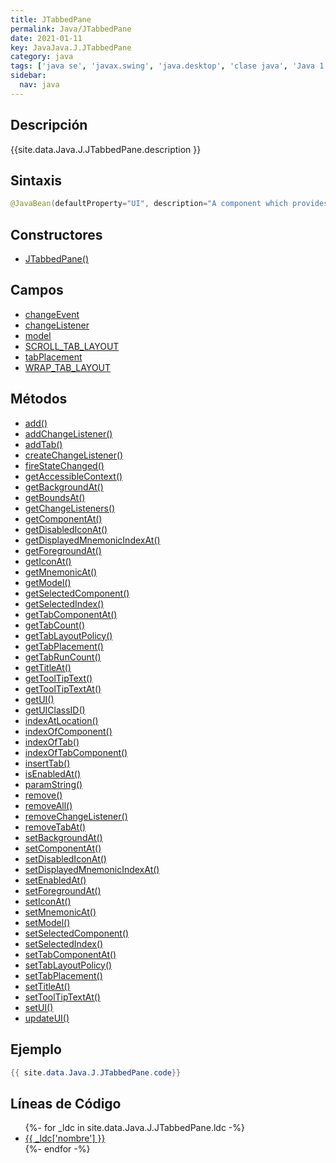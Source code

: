 ```yaml
---
title: JTabbedPane
permalink: Java/JTabbedPane
date: 2021-01-11
key: JavaJava.J.JTabbedPane
category: java
tags: ['java se', 'javax.swing', 'java.desktop', 'clase java', 'Java 1.2']
sidebar: 
  nav: java
---
```


## Descripción
{{site.data.Java.J.JTabbedPane.description }}

## Sintaxis
~~~java
@JavaBean(defaultProperty="UI", description="A component which provides a tab folder metaphor for displaying one component from a set of components.") public class JTabbedPane extends JComponent implements Serializable, Accessible, SwingConstants
~~~

## Constructores
* [JTabbedPane()](/Java/JTabbedPane/JTabbedPane/)

## Campos
* [changeEvent](/Java/JTabbedPane/changeEvent)
* [changeListener](/Java/JTabbedPane/changeListener)
* [model](/Java/JTabbedPane/model)
* [SCROLL_TAB_LAYOUT](/Java/JTabbedPane/SCROLL_TAB_LAYOUT)
* [tabPlacement](/Java/JTabbedPane/tabPlacement)
* [WRAP_TAB_LAYOUT](/Java/JTabbedPane/WRAP_TAB_LAYOUT)

## Métodos
* [add()](/Java/JTabbedPane/add)
* [addChangeListener()](/Java/JTabbedPane/addChangeListener)
* [addTab()](/Java/JTabbedPane/addTab)
* [createChangeListener()](/Java/JTabbedPane/createChangeListener)
* [fireStateChanged()](/Java/JTabbedPane/fireStateChanged)
* [getAccessibleContext()](/Java/JTabbedPane/getAccessibleContext)
* [getBackgroundAt()](/Java/JTabbedPane/getBackgroundAt)
* [getBoundsAt()](/Java/JTabbedPane/getBoundsAt)
* [getChangeListeners()](/Java/JTabbedPane/getChangeListeners)
* [getComponentAt()](/Java/JTabbedPane/getComponentAt)
* [getDisabledIconAt()](/Java/JTabbedPane/getDisabledIconAt)
* [getDisplayedMnemonicIndexAt()](/Java/JTabbedPane/getDisplayedMnemonicIndexAt)
* [getForegroundAt()](/Java/JTabbedPane/getForegroundAt)
* [getIconAt()](/Java/JTabbedPane/getIconAt)
* [getMnemonicAt()](/Java/JTabbedPane/getMnemonicAt)
* [getModel()](/Java/JTabbedPane/getModel)
* [getSelectedComponent()](/Java/JTabbedPane/getSelectedComponent)
* [getSelectedIndex()](/Java/JTabbedPane/getSelectedIndex)
* [getTabComponentAt()](/Java/JTabbedPane/getTabComponentAt)
* [getTabCount()](/Java/JTabbedPane/getTabCount)
* [getTabLayoutPolicy()](/Java/JTabbedPane/getTabLayoutPolicy)
* [getTabPlacement()](/Java/JTabbedPane/getTabPlacement)
* [getTabRunCount()](/Java/JTabbedPane/getTabRunCount)
* [getTitleAt()](/Java/JTabbedPane/getTitleAt)
* [getToolTipText()](/Java/JTabbedPane/getToolTipText)
* [getToolTipTextAt()](/Java/JTabbedPane/getToolTipTextAt)
* [getUI()](/Java/JTabbedPane/getUI)
* [getUIClassID()](/Java/JTabbedPane/getUIClassID)
* [indexAtLocation()](/Java/JTabbedPane/indexAtLocation)
* [indexOfComponent()](/Java/JTabbedPane/indexOfComponent)
* [indexOfTab()](/Java/JTabbedPane/indexOfTab)
* [indexOfTabComponent()](/Java/JTabbedPane/indexOfTabComponent)
* [insertTab()](/Java/JTabbedPane/insertTab)
* [isEnabledAt()](/Java/JTabbedPane/isEnabledAt)
* [paramString()](/Java/JTabbedPane/paramString)
* [remove()](/Java/JTabbedPane/remove)
* [removeAll()](/Java/JTabbedPane/removeAll)
* [removeChangeListener()](/Java/JTabbedPane/removeChangeListener)
* [removeTabAt()](/Java/JTabbedPane/removeTabAt)
* [setBackgroundAt()](/Java/JTabbedPane/setBackgroundAt)
* [setComponentAt()](/Java/JTabbedPane/setComponentAt)
* [setDisabledIconAt()](/Java/JTabbedPane/setDisabledIconAt)
* [setDisplayedMnemonicIndexAt()](/Java/JTabbedPane/setDisplayedMnemonicIndexAt)
* [setEnabledAt()](/Java/JTabbedPane/setEnabledAt)
* [setForegroundAt()](/Java/JTabbedPane/setForegroundAt)
* [setIconAt()](/Java/JTabbedPane/setIconAt)
* [setMnemonicAt()](/Java/JTabbedPane/setMnemonicAt)
* [setModel()](/Java/JTabbedPane/setModel)
* [setSelectedComponent()](/Java/JTabbedPane/setSelectedComponent)
* [setSelectedIndex()](/Java/JTabbedPane/setSelectedIndex)
* [setTabComponentAt()](/Java/JTabbedPane/setTabComponentAt)
* [setTabLayoutPolicy()](/Java/JTabbedPane/setTabLayoutPolicy)
* [setTabPlacement()](/Java/JTabbedPane/setTabPlacement)
* [setTitleAt()](/Java/JTabbedPane/setTitleAt)
* [setToolTipTextAt()](/Java/JTabbedPane/setToolTipTextAt)
* [setUI()](/Java/JTabbedPane/setUI)
* [updateUI()](/Java/JTabbedPane/updateUI)

## Ejemplo
~~~java
{{ site.data.Java.J.JTabbedPane.code}}
~~~

## Líneas de Código
<ul>
{%- for _ldc in site.data.Java.J.JTabbedPane.ldc -%}
   <li>
       <a href="{{_ldc['url'] }}">{{ _ldc['nombre'] }}</a>
   </li>
{%- endfor -%}
</ul>
